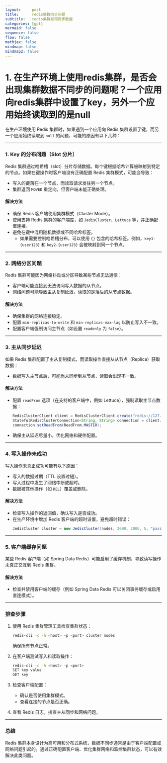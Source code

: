 ```yaml
---
layout:     post
title:      redis集群同步问题
subtitle:   redis集群如何同步数据
categories: [gpt]
mermaid: false
sequence: false
flow: false
mathjax: false
mindmap: false
mindmap2: false
---
```


# 1. 在生产环境上使用redis集群，是否会出现集群数据不同步的问题呢？一个应用向redis集群中设置了key，另外一个应用始终读取到的是null
在生产环境使用 Redis 集群时，如果遇到一个应用向 Redis 集群设置了键，而另一个应用始终读取到 `null` 的问题，可能的原因有以下几种：

---

### 1. **Key 的分布问题（Slot 分片）**
Redis 集群通过哈希槽（slot）分片存储数据。每个键根据哈希计算被映射到特定的节点。如果在键操作时客户端没有正确配置 Redis 集群模式，可能会导致：
   - 写入的键落在一个节点，而读取请求发往另一个节点。
   - 集群返回 `MOVED` 重定向，但客户端未能正确处理。

#### **解决方法**
- 确保 Redis 客户端使用集群模式（Cluster Mode）。
- 使用支持 Redis 集群的客户端库，如 `JedisCluster`、`Lettuce` 等，并正确配置连接。
- 避免在键中混用随机数据或不同哈希标签。
  - 如果需要控制哈希槽分布，可以使用 `{}` 包含的哈希标签。例如，`key1-{user123}` 和 `key2-{user123}` 会被映射到同一个节点。

---

### 2. **网络分区问题**
Redis 集群可能因为网络抖动或分区导致某些节点无法通信：
   - 客户端可能连接到无法访问写入数据的从节点。
   - 网络问题可能导致主从复制延迟，读取的是落后的从节点数据。

#### **解决方法**
- 确保集群的网络连接稳定。
- 配置 `min-replicas-to-write` 和 `min-replicas-max-lag` 以防止写入不一致。
- 配置客户端强制访问主节点（如设置 `readonly` 为 `false`）。

---

### 3. **主从同步延迟**
如果 Redis 集群配置了主从复制模式，而读取操作直接从从节点（Replica）获取数据：
   - 数据写入主节点后，可能尚未同步到从节点，读取会出现不一致。

#### **解决方法**
- 配置 `readFrom` 选项（在支持的客户端中，例如 Lettuce），强制读取主节点数据：
  ```java
  RedisClusterClient client = RedisClusterClient.create("redis://127.0.0.1:6379");
  StatefulRedisClusterConnection<String, String> connection = client.connect();
  connection.setReadFrom(ReadFrom.MASTER);
  ```
- 确保主从延迟尽量小，优化网络和硬件配置。

---

### 4. **写入操作未成功**
写入操作未真正成功可能有以下原因：
   - 写入的数据过期（TTL 设置过短）。
   - 写入过程中发生了网络中断或超时。
   - 数据被其他操作（如 `DEL`）覆盖或删除。

#### **解决方法**
- 检查写入操作的返回值，确认写入是否成功。
- 在生产环境中增加 Redis 客户端的超时设置，避免超时错误：
  ```java
  JedisCluster cluster = new JedisCluster(nodes, 2000, 2000, 5, "password", config);
  ```

---

### 5. **客户端缓存问题**
某些 Redis 客户端（如 Spring Data Redis）可能启用了缓存机制，导致读写操作未真正交互到 Redis 集群。

#### **解决方法**
- 检查并禁用客户端的缓存（例如 Spring Data Redis 可以关闭事务缓存或启用直连模式）。

---

### 排查步骤
1. 使用 Redis 集群管理工具检查集群状态：
   ```bash
   redis-cli -c -h <host> -p <port> cluster nodes
   ```
   确保所有节点正常。

2. 在客户端测试写入和读取操作：
   ```bash
   redis-cli -c -h <host> -p <port>
   SET key value
   GET key
   ```

3. 检查客户端配置：
   - 确认是否使用集群模式。
   - 查看连接的节点是否正确。

4. 查看 Redis 日志，排查主从同步和网络问题。

---

### 总结
Redis 集群本身设计为高可用和分布式系统，数据不同步通常是由于客户端配置或网络问题引起的。通过正确配置客户端、优化集群网络和监控集群状态，可以有效解决此类问题。
